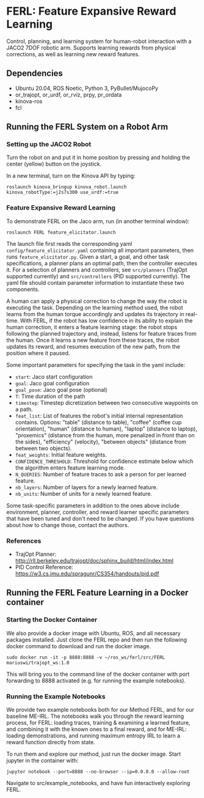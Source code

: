 # FERL: Feature Expansive Reward Learning

Control, planning, and learning system for human-robot interaction with a JACO2 7DOF robotic arm. Supports learning rewards from physical corrections, as well as learning new reward features.

## Dependencies
* Ubuntu 20.04, ROS Noetic, Python 3, PyBullet/MujocoPy
* or_trajopt, or_urdf, or_rviz, prpy, pr_ordata
* kinova-ros
* fcl

## Running the FERL System on a Robot Arm
### Setting up the JACO2 Robot
Turn the robot on and put it in home position by pressing and holding the center (yellow) button on the joystick.

In a new terminal, turn on the Kinova API by typing:
```
roslaunch kinova_bringup kinova_robot.launch kinova_robotType:=j2s7s300 use_urdf:=true
```

### Feature Expansive Reward Learning
To demonstrate FERL on the Jaco arm, run (in another terminal window):
```
roslaunch FERL feature_elicitator.launch
```
The launch file first reads the corresponding yaml `config/feature_elicitator.yaml` containing all important parameters, then runs `feature_elicitator.py`. Given a start, a goal, and other task specifications, a planner plans an optimal path, then the controller executes it. For a selection of planners and controllers, see `src/planners` (TrajOpt supported currently) and `src/controllers` (PID supported currently). The yaml file should contain parameter information to instantiate these two components.

A human can apply a physical correction to change the way the robot is executing the task. Depending on the learning method used, the robot learns from the human torque accordingly and updates its trajectory in real-time. With FERL, if the robot has low confidence in its ability to explain the human correction, it enters a feature learning stage: the robot stops following the planned trajectory and, instead, listens for feature traces from the human. Once it learns a new feature from these traces, the robot updates its reward, and resumes execution of the new path, from the position where it paused.

Some important parameters for specifying the task in the yaml include:
* `start`: Jaco start configuration
* `goal`: Jaco goal configuration
* `goal_pose`: Jaco goal pose (optional)
* `T`: Time duration of the path
* `timestep`: Timestep dicretization between two consecutive waypoints on a path.
* `feat_list`: List of features the robot's initial internal representation contains. Options: "table" (distance to table), "coffee" (coffee cup orientation), "human" (distance to human), "laptop" (distance to laptop), "proxemics" (distance from the human, more penalized in front than on the sides), "efficiency" (velocity), "between objects" (distance from between two objects).
* `feat_weights`: Initial feature weights.
* `CONFIDENCE_THRESHOLD`: Threshold for confidence estimate below which the
  algorithm enters feature learning mode.
* `N_QUERIES`: Number of feature traces to ask a person for per learned feature.
* `nb_layers`: Number of layers for a newly learned feature.
* `nb_units`: Number of units for a newly learned feature.

Some task-specific parameters in addition to the ones above include
environment, planner, controller, and reward learner specific parameters that have been tuned and
don't need to be changed. If you have questions about how to change those,
contact the authors.

### References
* TrajOpt Planner: http://rll.berkeley.edu/trajopt/doc/sphinx_build/html/index.html
* PID Control Reference: https://w3.cs.jmu.edu/spragunr/CS354/handouts/pid.pdf

## Running the FERL Feature Learning in a Docker container

### Starting the Docker Container
We also provide a docker image with Ubuntu, ROS, and all necessary packages installed. Just clone the FERL repo and then run the following docker command to download and run the docker image.

`sudo docker run -it -p 8888:8888 -v ~/ros_ws/ferl/src/FERL mariuswi/trajopt_ws:1.0`

This will bring you to the command line of the docker container with port forwarding to 8888 activated (e.g. for running the example notebooks).

### Running the Example Notebooks
We provide two example notebooks both for our Method FERL, and for our baseline ME-IRL. The notebooks walk you through the reward learning process, for FERL: loading traces, training & examining a learned feature, and combining it with the known ones to a final reward, and for ME-IRL: loading demonstrations, and running maximum entropy IRL to learn a reward function directly from state.

To run them and explore our method, just run the docker image. Start jupyter in the container with:

`jupyter notebook --port=8888 --no-browser --ip=0.0.0.0 --allow-root`

Navigate to src/example_notebooks, and have fun interactively exploring FERL.
